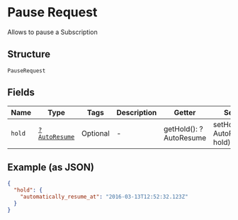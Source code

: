
# Pause Request

Allows to pause a Subscription

## Structure

`PauseRequest`

## Fields

| Name | Type | Tags | Description | Getter | Setter |
|  --- | --- | --- | --- | --- | --- |
| `hold` | [`?AutoResume`](../../doc/models/auto-resume.md) | Optional | - | getHold(): ?AutoResume | setHold(?AutoResume hold): void |

## Example (as JSON)

```json
{
  "hold": {
    "automatically_resume_at": "2016-03-13T12:52:32.123Z"
  }
}
```

